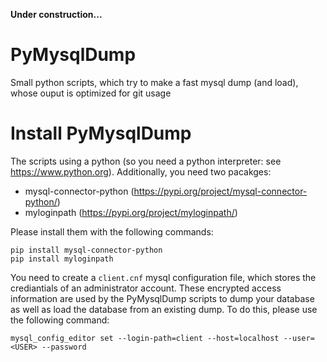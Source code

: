 **Under construction...**

# PyMysqlDump
Small python scripts, which try to make a fast mysql dump (and load), whose ouput is optimized for git usage

# Install PyMysqlDump
The scripts using a python (so you need a python interpreter: see https://www.python.org). Additionally, you need two pacakges:

* mysql-connector-python (https://pypi.org/project/mysql-connector-python/)
* myloginpath (https://pypi.org/project/myloginpath/)

Please install them with the following commands:

```
pip install mysql-connector-python
pip install myloginpath
```

You need to create a `client.cnf` mysql configuration file, which stores the crediantials of an administrator account. These encrypted access information are used by the PyMysqlDump scripts to dump your database as well as load the database from an existing dump. To do this, please use the following command:

```
mysql_config_editor set --login-path=client --host=localhost --user=<USER> --password
```
